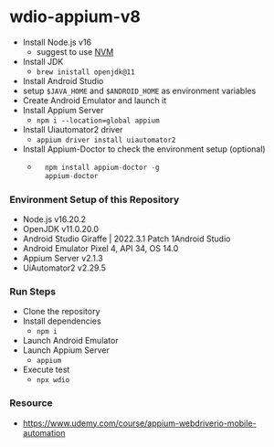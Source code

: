 # wdio-appium-v8

- Install Node.js v16 
    - suggest to use [NVM](https://github.com/nvm-sh/nvm)
- Install JDK 
    - `brew inistall openjdk@11`
- Install Android Studio
- setup `$JAVA_HOME` and `$ANDROID_HOME` as environment variables
- Create Android Emulator and launch it
- Install Appium Server
    - `npm i --location=global appium`
- Install Uiautomator2 driver
    - `appium driver install uiautomator2`
- Install Appium-Doctor to check the environment setup (optional) 
    - ```js
        npm install appium-doctor -g
        appium-doctor
        ```

### Environment Setup of this Repository
- Node.js v16.20.2
- OpenJDK v11.0.20.0
- Android Studio Giraffe | 2022.3.1 Patch 1Android Studio
- Android Emulator Pixel 4, API 34, OS 14.0 
- Appium Server v2.1.3
- UiAutomator2 v2.29.5

### Run Steps
- Clone the repository
- Install dependencies
    - `npm i`
- Launch Android Emulator
- Launch Appium Server
    - `appium`
- Execute test
    - `npx wdio`

### Resource
- https://www.udemy.com/course/appium-webdriverio-mobile-automation